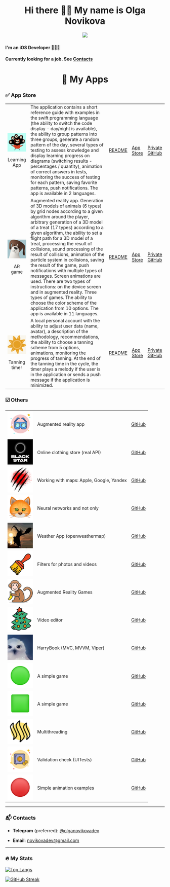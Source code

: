 <h1 align="center"> Hi there 👋🏼 My name is Olga Novikova </h1>


<div id="header" align="center">
  <img src="https://media.giphy.com/media/3ov9k1173PdfJWRsoE/giphy.gif" width="200"/>
</div>

#### I'm an iOS Developer 👩🏻‍💻

#### Currently looking for a job. See [Contacts](#Сontacts)

<h1 align="center"> 📱 My Apps </h1>

### ✅  App Store
<table>
    <tr>
      <td align="center">
       <img src="https://github.com/NovikovaOlga/novikovaolga/blob/main/App_appstore/Patterns/pattern_iconApp.png" width="80"> </p>
  Learning App </td>
      <td> The application contains a short reference guide with examples in the swift programming language (the ability to switch the code display - day/night is available), the ability to group patterns into three groups, generate a random pattern of the day, several types of testing to assess knowledge and display learning progress on diagrams (switching results - percentages / quantity), animation of correct answers in tests, monitoring the success of testing for each pattern, saving favorite patterns, push notifications. The app is available in 2 languages. </td>
      <td> <a href="https://github.com/NovikovaOlga/novikovaolga/blob/main/App_appstore/Patterns/README_patterns.md"> README </a> </td>
      <td> <a href="https://apps.apple.com/us/app/design-patterns-the-beginning/id6445992650"> App Store </a></td>
      <td> <a href="https://github.com/NovikovaOlga/Patterns_AppStore">Private GitHub</a></td>
     </tr> 
   <td align="center">
     <img src="https://github.com/NovikovaOlga/novikovaolga/blob/main/App_appstore/BigParty/bigParty_iconApp.png" width="80"> </p>
     AR game</td>
      <td> Augmented reality app. Generation of 3D models of animals (6 types) by grid nodes according to a given algorithm around the player, arbitrary generation of a 3D model of a treat (17 types) according to a given algorithm, the ability to set a flight path for a 3D model of a treat, processing the result of collisions, sound processing of the result of collisions, animation of the particle system in collisions, saving the result of the game, push notifications with multiple types of messages. Screen animations are used. There are two types of instructions: on the device screen and in augmented reality. Three types of games. The ability to choose the color scheme of the application from 10 options. The app is available in 11 languages. </td>
      <td> <a href="https://github.com/NovikovaOlga/novikovaolga/blob/main/App_appstore/BigParty/README_bigparty.md"> README </a></td>
      <td> <a href="https://apps.apple.com/us/app/big-party-ar-игра/id6443662796">App Store</a></td>
      <td> <a href="https://github.com/NovikovaOlga/BigParty_AppStore">Private GitHub</a></td>
    </tr>
 <td align="center">
  <img src="https://github.com/NovikovaOlga/novikovaolga/blob/main/App_appstore/SunTimer/sunTimer_iconApp.png" width="80"> </p>
  Tanning timer </td>
      <td> A local personal account with the ability to adjust user data (name, avatar), a description of the methodology, recommendations, the ability to choose a tanning scheme from 5 options, animations, monitoring the progress of tanning. At the end of the tanning time in the cycle, the timer plays a melody if the user is in the application or sends a push message if the application is minimized. </td>
      <td> <a href="https://github.com/NovikovaOlga/novikovaolga/blob/main/App_appstore/SunTimer/README_suntimer.md"> README</a></td>
      <td> <a href="https://apps.apple.com/us/app/sun-timer/id1636716597">App Store</a></td>
      <td> <a href="https://github.com/NovikovaOlga/SunTimer_AppStore">Private GitHub</a></td>
    </tr>
</table>

### ☑️ Others
<table>
    <tr>
   <td><img src="https://github.com/NovikovaOlga/novikovaolga/blob/main/Other/Mask/icon.png" width="80px"></td>
      <td> Augmented reality app </td>
      <td> <a href="https://github.com/NovikovaOlga/Mask">GitHub</a></td>
    </tr>
     <td><img src="https://github.com/NovikovaOlga/novikovaolga/blob/main/Other/Blackstarwear/icon.jpg" width="80px"></td>
      <td> Online clothing store (real API) </td>
      <td> <a href="https://github.com/NovikovaOlga/BlackStarWearShop">GitHub</a></td>
    </tr>
     <td><img src="https://github.com/NovikovaOlga/novikovaolga/blob/main/Other/Maps/zombiIcon.png" width="80px"></td>
      <td> Working with maps: Apple, Google, Yandex </td>
      <td> <a href="https://github.com/NovikovaOlga/Maps">GitHub</a></td>
    </tr>
      <td><img src="https://github.com/NovikovaOlga/novikovaolga/blob/main/Other/CatFaceLine/icon.png" width="80px"></td>
      <td> Neural networks and not only </td>
      <td> <a href="https://github.com/NovikovaOlga/CatFaceLine">GitHub</a></td>
    </tr>
     <td><img src="https://github.com/NovikovaOlga/novikovaolga/blob/main/Other/Weather/icon.jpeg" width="80px"></td>
      <td> Weather App (openweathermap) </td>
      <td> <a href="https://github.com/NovikovaOlga/Weather">GitHub</a></td>
    </tr>
      <td><img src="https://github.com/NovikovaOlga/novikovaolga/blob/main/Other/PhotoFilters/icon.png" width="80px"></td>
      <td> Filters for photos and videos </td>
      <td> <a href="https://github.com/NovikovaOlga/PhotoFilters">GitHub</a></td>
    </tr>
     <td><img src="https://github.com/NovikovaOlga/novikovaolga/blob/main/Other/ARgame/icon.png" width="80px"></td>
      <td> Augmented Reality Games </td>
      <td> <a href="https://github.com/NovikovaOlga/ARgame">GitHub</a></td>
    </tr>
     <td><img src="https://github.com/NovikovaOlga/novikovaolga/blob/main/Other/VideoEditor/icon.png" width="80px"></td>
      <td> Video editor </td>
      <td> <a href="https://github.com/NovikovaOlga/VideoEditor">GitHub</a></td>
    </tr>  
     <td><img src="https://github.com/NovikovaOlga/HarryBook/blob/main/screens/icon.jpg" width="80px"></td>
      <td> HarryBook (MVC, MVVM, Viper) </td>
      <td> <a href="https://github.com/NovikovaOlga/HarryBook">GitHub</a></td>
    </tr>   
     <td><img src="https://github.com/NovikovaOlga/Game1/blob/main/screens/icon.png" width="80px"></td>
      <td> A simple game </td>
      <td> <a href="https://github.com/NovikovaOlga/Game1">GitHub</a></td>
    </tr>  
     <td><img src="https://github.com/NovikovaOlga/Game2/blob/main/screens/icon.png" width="80px"></td>
      <td> A simple game </td>
      <td> <a href="https://github.com/NovikovaOlga/Game2">GitHub</a></td>
    </tr>  
      <td><img src="https://github.com/NovikovaOlga/AsyncSync/blob/main/screens/icon.png" width="80px"></td>
      <td> Multithreading </td>
      <td> <a href="https://github.com/NovikovaOlga/AsyncSync">GitHub</a></td>
    </tr>  
      <td><img src="https://github.com/NovikovaOlga/LoginPassword/blob/main/screens/icon.png" width="80px"></td>
      <td> Validation check (UITests) </td>
      <td> <a href="https://github.com/NovikovaOlga/LoginPassword">GitHub</a></td>
    </tr>
    <td><img src="https://github.com/NovikovaOlga/Animation/blob/main/screens/icon.png" width="80px"></td>
      <td> Simple animation examples </td>
      <td> <a href="https://github.com/NovikovaOlga/Animation">GitHub</a></td>
    </tr>
</table>

---

### 📬 Contacts

- **Telegram** (preferred): [@olganovikovadev](https://t.me/olganovikovadev)

- **Email**: [novikovadev@gmail.com](mailto:novikovadev@gmail.com)

---

### 🔥 My Stats

[![Top Langs](https://github-readme-stats.vercel.app/api/top-langs/?username=NovikovaOlga&layout=compact&theme=vision-friendly-dark)](https://github.com/anuraghazra/github-readme-stats)

[![GitHub Streak](http://github-readme-streak-stats.herokuapp.com?user=NovikovaOlga&theme=highcontrast&border_radius=4&mode=weekly)](https://git.io/streak-stats)
